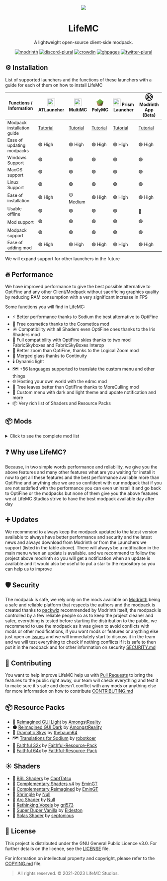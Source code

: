 <p align="center">
  <img src="https://raw.githubusercontent.com/Nukecraft5419/LifeMC/main/assets/images/piggy.png" height="256px"/>
</p>

<h1 align="center">LifeMC</h1>
<p align="center">A lightweight open-source client-side modpack.</p>

<div align="center">

[![modrinth](https://cdn.jsdelivr.net/npm/@intergrav/devins-badges@3/assets/cozy/available/modrinth_64h.png)](https://modrinth.com/modpack/lifemc)
[![discord-plural](https://cdn.jsdelivr.net/npm/@intergrav/devins-badges@3/assets/cozy/social/discord-plural_64h.png)](https://discord.com/invite/dnVdDSUJFZ)
[![crowdin](https://cdn.jsdelivr.net/npm/@intergrav/devins-badges@3/assets/cozy/translate/crowdin_64h.png)](https://crowdin.com/project/lifemc)
[![ghpages](https://cdn.jsdelivr.net/npm/@intergrav/devins-badges@3/assets/cozy/documentation/ghpages_64h.png)](https://lifemc-studios.github.io/docs)
[![twitter-plural](https://cdn.jsdelivr.net/npm/@intergrav/devins-badges@3/assets/cozy/social/twitter-plural_64h.png)](https://twitter.com/LifeMCStudios)

</div>

## ⚙️ Installation

List of supported launchers and the functions of these launchers with a guide for each of them on how to install LifeMC

| Functions / Information    | <img src="https://raw.githubusercontent.com/ATLauncher/ATLauncher/master/src/main/resources/assets/image/icon.png" width="24px" height="24px"/> ATLauncher | <img src="https://raw.githubusercontent.com/MultiMC/Website/master/site/themes/multimc/static/images/infinity38.png" width="24px" height="24px"/> MultiMC | <img src="https://raw.githubusercontent.com/PolyMC/PolyMC/develop/program_info/org.polymc.PolyMC.svg" width="24px" height="24px"/> PolyMC | <img src="https://raw.githubusercontent.com/PrismLauncher/prismlauncher.org/main/src/img/logo.svg" width="24px" height="24px"/> Prism Launcher | <img src="https://raw.githubusercontent.com/modrinth/knossos/master/assets/images/logo.svg" width="24px" height="24px"/> Modrinth App (Beta) |
| -------------------------- | ---------------------------------------------------------------------------------------------------------------------------------------------------------- | --------------------------------------------------------------------------------------------------------------------------------------------------------- | ----------------------------------------------------------------------------------------------------------------------------------------- | ---------------------------------------------------------------------------------------------------------------------------------------------- | -------------------------------------------------------------------------------------------------------------------------------------------- |
| Modpack installation guide | [Tutorial](lifemc-studios.github.io/docs/)                                                                                                                 | [Tutorial](lifemc-studios.github.io/docs/)                                                                                                                | [Tutorial](lifemc-studios.github.io/docs/)                                                                                                | [Tutorial](lifemc-studios.github.io/docs/)                                                                                                     | [Tutorial](lifemc-studios.github.io/docs/)                                                                                                   |
| Ease of updating modpacks  | 🟢 High                                                                                                                                                     | 🟢 High                                                                                                                                                    | 🟢 High                                                                                                                                    | 🟢 High                                                                                                                                         | 🟢 High                                                                                                                                       |
| Windows Support            | 🟢                                                                                                                                                          | 🟢                                                                                                                                                         | 🟢                                                                                                                                         | 🟢                                                                                                                                              | 🟢                                                                                                                                            |
| MacOS support              | 🟢                                                                                                                                                          | 🟢                                                                                                                                                         | 🟢                                                                                                                                         | 🟢                                                                                                                                              | 🟢                                                                                                                                            |
| Linux Support              | 🟢                                                                                                                                                          | 🟢                                                                                                                                                         | 🟢                                                                                                                                         | 🟢                                                                                                                                              | 🟢                                                                                                                                            |
| Ease of installation       | 🟢 High                                                                                                                                                     | 🟡 Medium                                                                                                                                                  | 🟢 High                                                                                                                                    | 🟢 High                                                                                                                                         | 🟢 High                                                                                                                                       |
| Usable offline             | 🟢                                                                                                                                                          | 🟢                                                                                                                                                         | 🟢                                                                                                                                         | 🟢                                                                                                                                              | 🔴                                                                                                                                            |
| Mod support                | 🟢                                                                                                                                                          | 🟢                                                                                                                                                         | 🟢                                                                                                                                         | 🟢                                                                                                                                              | 🟢                                                                                                                                            |
| Modpack support            | 🟢                                                                                                                                                          | 🟢                                                                                                                                                         | 🟢                                                                                                                                         | 🟢                                                                                                                                              | 🟢                                                                                                                                            |
| Ease of adding mod         | 🟢 High                                                                                                                                                     | 🟢 High                                                                                                                                                    | 🟢 High                                                                                                                                    | 🟢 High                                                                                                                                         | 🟢 High                                                                                                                                       |

We will expand support for other launchers in the future

## 🔥 Performance

We have improved performance to give the best possible alternative to OptiFine and any other Client/Modpack without sacrificing graphics quality by reducing RAM consumption with a very significant increase in FPS

Some functions you will find in LifeMC:

- ⚡ Better performance thanks to Sodium the best alternative to OptiFine
- 👕 Free cosmetics thanks to the Cosmetica mod
- ☀️ Compatibility with all Shaders even OptiFine ones thanks to the Iris Shaders mod
- 🌅 Full compatibility with OptiFine skies thanks to two mod FabricSkyboxes and FabricSkyBoxes Interop
- 🔭 Better zoom than OptiFine, thanks to the Logical Zoom mod
- 🔎 Merged glass thanks to Continuity
- 🕯️ Dynamic light
- 🗺️ +56 languages supported to translate the custom menu and other things
- 🌐 Hosting your own world with the e4mc mod
- 🌳 Tree leaves better than OptiFine thanks to MoreCulling mod
- 🎨 Custom menu with dark and light theme and update notification and more
- 📦 Very rich list of Shaders and Resource Packs

## 📦 Mods
<details>
<summary>Click to see the complete mod list</summary>

- [3D Skin Layers](https://modrinth.com/mod/zV5r3pPn)
- [Animatica](https://modrinth.com/mod/PRN43VSY)
- [Audio Extension for FancyMenu](https://modrinth.com/mod/pFgXNvCD)
- [Auudio](https://modrinth.com/mod/FCr31KmZ)
- [Axolotl Buckets](https://modrinth.com/mod/6tlhZmC5)
- [Better Mount HUD](https://modrinth.com/mod/kqJFAPU9)
- [Better Name Visibility](https://modrinth.com/mod/pSfNeCCY)
- [Better Statistics Screen (Fabric/Forge)](https://modrinth.com/mod/n6PXGAoM)
- [Blur (Fabric)](https://modrinth.com/mod/NK39zBp2)
- [Boat Item View](https://modrinth.com/mod/BdKIyOLe)
- [BoatHud](https://modrinth.com/mod/ENNbyqzB)
- [Bobby](https://modrinth.com/mod/M08ruV16)
- [Borderless Mining](https://modrinth.com/mod/kYq5qkSL)
- [Chat Patches](https://modrinth.com/mod/MOqt4Z5n)
- [CIT Resewn](https://modrinth.com/mod/otVJckYQ)
- [ClearDespawn](https://modrinth.com/mod/yoJJjRRE)
- [Continuity](https://modrinth.com/mod/1IjD5062)
- [Cosmetica](https://modrinth.com/mod/s9hF9QGp)
- [Drippy Loading Screen](https://modrinth.com/mod/v3CYg2V9)
- [Dynamic FPS](https://modrinth.com/mod/LQ3K71Q1)
- [Enhanced Block Entities](https://modrinth.com/mod/OVuFYfre)
- [Entity Model Features [CEM]](https://modrinth.com/mod/4I1XuqiY) (only from 1.19+ upwards)
- [EntityCulling](https://modrinth.com/mod/NNAgCjsB)
- [Entity Texture Features](https://modrinth.com/mod/BVzZfTc1)
- [Exordium](https://modrinth.com/mod/DynYZEae)
- [FabricSkyBoxes Interop](https://modrinth.com/mod/HpdHOPOp)
- [FabricSkyboxes](https://modrinth.com/mod/YBz7DOs8)
- [Fabrishot](https://modrinth.com/mod/3qsfQtE9)
- [FastQuit](https://modrinth.com/mod/x1hIzbuY)
- [FixBookGUI](https://modrinth.com/mod/myKgAJq6)
- [Gamma Utils](https://modrinth.com/mod/wdLuzzEP)
- [GraphUtil](https://modrinth.com/mod/cpBmCs66)
- [IMBlocker](https://modrinth.com/mod/WMDesFsZ)
- [ImmediatelyFast](https://modrinth.com/mod/5ZwdcRci)
- [Indium](https://modrinth.com/mod/Orvt0mRa)
- [Iris Shaders](https://modrinth.com/mod/YL57xq9U)
- [LambDynamicLights](https://modrinth.com/mod/yBW8D80W)
- [Language Reload](https://modrinth.com/mod/uLbm7CG6)
- [Load My Resources](https://modrinth.com/mod/TqCKvqjC)
- [Logical Zoom](https://modrinth.com/mod/8bOImuGU)
- [Minecalc](https://modrinth.com/mod/vptsNFMA)
- [Mod Menu](https://modrinth.com/mod/mOgUt4GM)
- [More Culling](https://modrinth.com/mod/51shyZVL)
- [No Telemetry](https://modrinth.com/mod/hg77g4Pw)
- [Not Enough Animations](https://modrinth.com/mod/MPCX6s5C)
- [Vanilla Notebook ](https://modrinth.com/mod/KaKEuH9Q)
- [OptiGUI](https://modrinth.com/mod/JuksLGBQ)
- [PaperDoll](https://modrinth.com/mod/edwFXb9k)
- [Puzzle](https://modrinth.com/mod/3IuO68q1)
- [Raised](https://modrinth.com/mod/nCQRBEiR)
- [Rebrand](https://modrinth.com/mod/LNRzhrCZ)
- [Recursive Resources](https://modrinth.com/mod/CcL3MXyI)
- [Reese's Sodium Options](https://modrinth.com/mod/Bh37bMuy)
- [Remove Reloading Screen](https://modrinth.com/mod/ZP7xHXtw)
- [Satin API](https://modrinth.com/mod/fRbqPLg4)
- [Screenshot to Clipboard](https://modrinth.com/mod/1KiJRrTg)
- [Seamless](https://modrinth.com/mod/rhyHyQke)
- [Searchables](https://modrinth.com/mod/fuuu3xnx) (only from 1.19+ upwards)
- [Sodium Extra](https://modrinth.com/mod/PtjYWJkn)
- [Sodium](https://modrinth.com/mod/AANobbMI)
- [Symbol Chat](https://modrinth.com/mod/NKvLVQMc)
- [Tooltip Scroll](https://modrinth.com/mod/wySVd6d8)
- [ToolTipFix](https://modrinth.com/mod/2RKFTmiB)
- [Visuality](https://modrinth.com/mod/rI0hvYcd)
- [Wavey Capes](https://modrinth.com/mod/kYuIpRLv)
- [AdvancementInfo](https://modrinth.com/mod/G1epq3jN)
- [AntiGhost](https://modrinth.com/mod/Jw3Wx1KR)
- [Architectury API](https://modrinth.com/mod/lhGA9TYQ)
- [Cloth Config API](https://modrinth.com/mod/9s6osm5g)
- [CompleteConfig](https://modrinth.com/mod/GtqG8z1h)
- [CraterLib](https://modrinth.com/mod/Nn8Wasaq)
- [e4mc](https://modrinth.com/mod/qANg5Jrr)
- [Fabric API](https://modrinth.com/mod/P7dR8mSH)
- [Fabric Language Kotlin](https://modrinth.com/mod/Ha28R6CL)
- [FancyMenu](https://modrinth.com/mod/Wq5SjeWM)
- [FerriteCore](https://modrinth.com/mod/uXXizFIs)
- [Konkrete](https://modrinth.com/mod/J81TRJWm)
- [Krypton](https://modrinth.com/mod/fQEb0iXm)
- [LazyDFU](https://modrinth.com/mod/hvFnDODi)
- [Lithium](https://modrinth.com/mod/gvQqBUqZ)
- [Log Cleaner](https://modrinth.com/mod/hwRo6mwQ)
- [Memory Leak Fix](https://modrinth.com/mod/NRjRiSSD)
- [MidnightControls](https://modrinth.com/mod/bXX9h73M)
- [MidnightLib](https://modrinth.com/mod/codAaoxh)
- [MixinTrace](https://modrinth.com/mod/sGmHWmeL)
- [Model Gap Fix](https://modrinth.com/mod/QdG47OkI)
- [No Chat Reports](https://modrinth.com/mod/qQyHxfxd) (only from 1.19+ upwards)
- [ShulkerBoxTooltip](https://modrinth.com/mod/2M01OLQq)
- [Simple Discord RPC](https://modrinth.com/mod/ObXSoyrn)
- [Smooth Boot (Fabric)](https://modrinth.com/mod/FWumhS4T) (from 1.19+ down)
- [ThreadTweak](https://modrinth.com/mod/vSEH1ERy) (only for 1.20+)
- [Very Many Players (Fabric)](https://modrinth.com/mod/wnEe9KBa)
- [YetAnotherConfigLib](https://modrinth.com/mod/1eAoo2KR) (only from 1.19+ upwards)
- [Your Options Shall Be Respected (YOSBR)](https://modrinth.com/mod/WwbubTsV)

</details>

## ❓ Why use LifeMC?

Because, in two simple words performance and reliability, we give you the above features and many other features what are you waiting for install it now to get all these features and the best performance available more than OptiFine and anything else we are so confident with our modpack that if you are not satisfied with the performance you can even uninstall it and go back to OptiFine or the modpacks but none of them give you the above features we at LifeMC Studios strive to have the best modpack available day after day

## ➕ Updates

We recommend to always keep the modpack updated to the latest version available to always have better performance and security and the latest news and always download from Modrinth or from the Launchers we support (listed in the table above). There will always be a notification in the main menu when an update is available. and we recommend to follow the project above modrinth so you will get a notification when an update is available and it would also be useful to put a star to the repository so you can help us to improve

## 🛡️ Security

The modpack is safe, we rely only on the mods available on [Modrinth](https://modrinth.com) being a safe and reliable platform that respects the authors and the modpack is created thanks to [packwiz](https://github.com/packwiz/packwiz) recommended by Modrinth itself, the modpack is controlled by a few reliable people so as to keep the project cleaner and safer, everything is tested before starting the distribution to the public, we recommend to use the modpack as it was given to avoid conflicts with mods or other modifications, if you want mods or features or anything else just open an [issues](https://github.com/LifeMC-Studios/LifeMC/issues) and we will immediately start to discuss it in the team and we will test everything to check if nothing conflicts if it is safe to then put it in the modpack and for other information on security [SECURITY.md](https://github.com/LifeMC-Studios/LifeMC/blob/main/SECURITY.md)

## 🤝 Contributing

You want to help improve LifeMC help us with [Pull Requests](https://github.com/LifeMC-Studios/LifeMC/pulls) to bring the features to the public right away, our team will check everything and test it to make sure it's safe and doesn't conflict with any mods or anything else for more information on how to contribute [CONTRIBUTING.md](https://github.com/LifeMC-Studios/LifeMC/blob/main/CONTRIBUTING.md)

## 📦 Resource Packs

- 🌟 [Reimagined GUI Light](https://modrinth.com/resourcepack/reimaginedguilight) by [AmongstReality](https://www.planetminecraft.com/member/amongstreality/)
- 🌑 [Reimagined GUI Dark](https://modrinth.com/resourcepack/reimaginedguidark) by [AmongstReality](https://www.planetminecraft.com/member/amongstreality/)
- 🎨 [Dramatic Skys](https://modrinth.com/resourcepack/dramatic-skys) by [thebaum64](https://www.planetminecraft.com/member/thebaum64/)
- 🗺️ [Translations for Sodium](https://modrinth.com/mod/yfDziwn1) by [robotkoer](https://modrinth.com/user/robotkoer)
- 🏡 [Faithful 32x](https://modrinth.com/resourcepack/faithful-32x) by [Faithful-Resource-Pack](https://modrinth.com/user/Faithful-Resource-Pack)
- 🏡 [Faithful 64x](https://modrinth.com/resourcepack/faithful-64x) by [Faithful-Resource-Pack](https://modrinth.com/user/Faithful-Resource-Pack)

## ☀️ Shaders

- 🌟 [BSL Shaders](https://modrinth.com/shader/bsl-shaders) by [CaptTatsu](https://bitslablab.com/)
- 🌟 [Complementary Shaders v4](https://modrinth.com/shader/complementary-shaders-v4) by [EminGT](https://www.complementary.dev/)
- 🌟 [Complementary Reimagined](https://modrinth.com/shader/complementary-reimagined) by [EminGT](https://www.complementary.dev/)
- 🌟 [Shrimple](https://modrinth.com/shader/shrimple) by [Null](https://modrinth.com/user/Null)
- 🌟 [Arc Shader](https://modrinth.com/shader/arc-shader) by [Null](https://modrinth.com/user/Null)
- 🌟 [Rethinking Voxels](https://modrinth.com/shader/rethinking-voxels) by [gri573](https://modrinth.com/user/gri573)
- 🌟 [Super Duper Vanilla](https://modrinth.com/shader/super-duper-vanilla) by [Eldeston](https://modrinth.com/user/Eldeston)
- 🌟 [Solas Shader](https://modrinth.com/shader/solas-shader) by [septonious](https://modrinth.com/user/septonious)

## 📝 License

This project is distributed under the GNU General Public Licence v3.0. For further details on the licence, see the [LICENSE](https://github.com/LifeMC-Studios/LifeMC/blob/main/LICENSE) file.

For information on intellectual property and copyright, please refer to the [COPYING.md](https://github.com/LifeMC-Studios/LifeMC/blob/main/COPYING.md) file.

> All rights reserved. © 2021-2023 LifeMC Studios.
